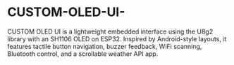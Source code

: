 # CUSTOM-OLED-UI-
CUSTOM OLED UI is a lightweight embedded interface using the U8g2 library with an SH1106 OLED on ESP32. Inspired by Android-style layouts, it features tactile button navigation, buzzer feedback, WiFi scanning, Bluetooth control, and a scrollable weather API app.
